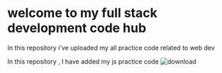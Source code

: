 #  welcome to my full stack development code hub 
In this repository i've uploaded my all practice code related to web dev

In this repository , I have added my js practice code 
![download](https://github.com/sagarchaurasia176/myJs/assets/101509099/6fc93da6-de9e-48a0-94f1-aaedc5719ef2)
